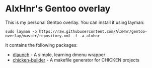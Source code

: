 # AlxHnr's Gentoo overlay

This is my personal Gentoo overlay. You can install it using layman:

`sudo layman -o https://raw.githubusercontent.com/AlxHnr/gentoo-overlay/master/repository.xml -f -a alxhnr`

It contains the following packages:

  * [dlaunch](https://github.com/AlxHnr/Dlaunch) - A simple, learning dmenu
    wrapper
  * [chicken-builder](https://github.com/AlxHnr/chicken-builder) - A
    makefile generator for CHICKEN projects
